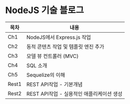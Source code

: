 # NodeJS 기술 블로그

| 목차  | 내용                                      |
| ----- | ----------------------------------------- |
| Ch1   | NodeJS에서 Express.js 작업                |
| Ch2   | 동적 콘텐츠 작업 및 템플릿 엔진 추가      |
| Ch3   | 모델 뷰 컨트롤러 (MVC)                    |
| Ch4   | SQL 소개                                  |
| Ch5   | Sequelize의 이해                          |
| Rest1 | REST API작업 - 기본개념                   |
| Rest2 | REST API작업 - 실용적인 애플리케이션 생성 |
